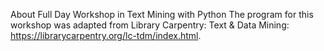 About
Full Day Workshop in Text Mining with Python
The program for this workshop was adapted from Library Carpentry: Text & Data Mining: https://librarycarpentry.org/lc-tdm/index.html. 
